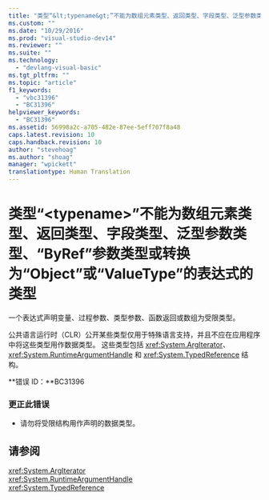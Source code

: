 ```yaml
---
title: "类型“&lt;typename&gt;”不能为数组元素类型、返回类型、字段类型、泛型参数类型、“ByRef”参数类型或转换为“Object”或“ValueType”的表达式的类型 | Microsoft Docs"
ms.custom: ""
ms.date: "10/29/2016"
ms.prod: "visual-studio-dev14"
ms.reviewer: ""
ms.suite: ""
ms.technology: 
  - "devlang-visual-basic"
ms.tgt_pltfrm: ""
ms.topic: "article"
f1_keywords: 
  - "vbc31396"
  - "BC31396"
helpviewer_keywords: 
  - "BC31396"
ms.assetid: 56998a2c-a705-482e-87ee-5eff707f8a48
caps.latest.revision: 10
caps.handback.revision: 10
author: "stevehoag"
ms.author: "shoag"
manager: "wpickett"
translationtype: Human Translation
---
```

# 类型“&lt;typename&gt;”不能为数组元素类型、返回类型、字段类型、泛型参数类型、“ByRef”参数类型或转换为“Object”或“ValueType”的表达式的类型
一个表达式声明变量、过程参数、类型参数、函数返回或数组为受限类型。  
  
 公共语言运行时（CLR）公开某些类型仅用于特殊语言支持，并且不应在应用程序中将这些类型用作数据类型。 这些类型包括 <xref:System.ArgIterator>、<xref:System.RuntimeArgumentHandle> 和 <xref:System.TypedReference> 结构。  
  
 **错误 ID：**BC31396  
  
### 更正此错误  
  
-   请勿将受限结构用作声明的数据类型。  
  
## 请参阅  
 <xref:System.ArgIterator>   
 <xref:System.RuntimeArgumentHandle>   
 <xref:System.TypedReference>
